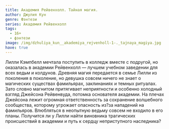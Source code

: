 ```yaml
---
title: Академия Рейвенхолл. Тайная магия.
author: Джулия Кун
genre: Фэнтези
series: Академия Рейвенхолл
tags:
  - 16+
  - фэнтези
image: /img/dzhuliya_kun__akademiya_rejvenholl-1-._tajnaya_magiya.jpg
have: true
---
```

Лилли Кэмпбелл мечтала поступить в колледж вместе с подругой, но оказалась в академии Рейвенхолл — лучшем учебном заведении для всех ведьм и колдунов. Древняя магия передается в семье Лилли из поколения в поколение, но девушка совсем ничего не знает о магических существах фамильярах, заклинаниях и темных ритуалах. Зато словно магнитом притягивает неприятности и особенно холодный взгляд Джейсона Рейвенвуда, потомка основателя академии. На плечах Джейсона лежит огромная ответственность за сохранение волшебного сообщества, которому угрожает опасность из?за нападений на фамильяров. Влюбляться в неопытную ведьму совсем не входило в его планы. Получится ли у Лилли найти виновника трагических происшествий в академии и путь к сердцу неприступного наследника?